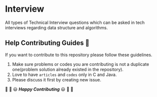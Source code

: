 # Interview
All types of Technical Interview questions which can be asked in tech interviews regarding data structure and algorithms.

## Help Contributing Guides :crown:
If you want to contribute to this repository please follow these guidelines.

1. Make sure problems or codes you are contributing is not a duplicate one(problem solution already existed in the repository).
2. Love to have `articles` and `codes` only in C and Java.
3. Please discuss it first by creating new issue.

:tada: :confetti_ball: :smiley: _**Happy Contributing**_ :smiley: :confetti_ball: :tada:
